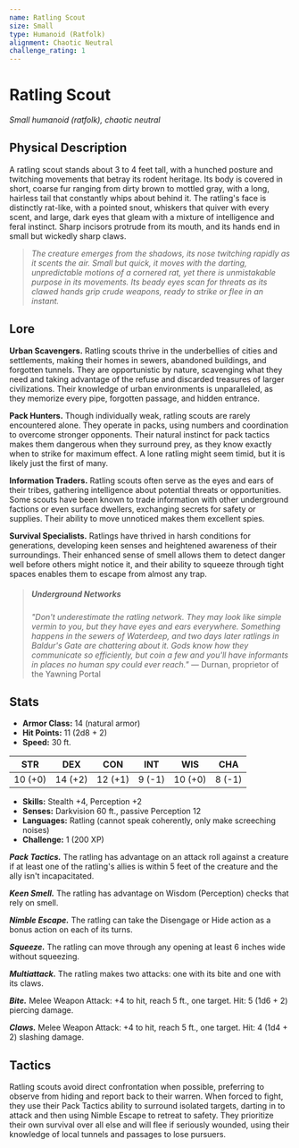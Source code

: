 ```yaml
---
name: Ratling Scout
size: Small
type: Humanoid (Ratfolk)
alignment: Chaotic Neutral
challenge_rating: 1
---
```


# Ratling Scout

*Small humanoid (ratfolk), chaotic neutral*

## Physical Description
A ratling scout stands about 3 to 4 feet tall, with a hunched posture and twitching movements that betray its rodent heritage. Its body is covered in short, coarse fur ranging from dirty brown to mottled gray, with a long, hairless tail that constantly whips about behind it. The ratling's face is distinctly rat-like, with a pointed snout, whiskers that quiver with every scent, and large, dark eyes that gleam with a mixture of intelligence and feral instinct. Sharp incisors protrude from its mouth, and its hands end in small but wickedly sharp claws.

> *The creature emerges from the shadows, its nose twitching rapidly as it scents the air. Small but quick, it moves with the darting, unpredictable motions of a cornered rat, yet there is unmistakable purpose in its movements. Its beady eyes scan for threats as its clawed hands grip crude weapons, ready to strike or flee in an instant.*

## Lore
**Urban Scavengers.** Ratling scouts thrive in the underbellies of cities and settlements, making their homes in sewers, abandoned buildings, and forgotten tunnels. They are opportunistic by nature, scavenging what they need and taking advantage of the refuse and discarded treasures of larger civilizations. Their knowledge of urban environments is unparalleled, as they memorize every pipe, forgotten passage, and hidden entrance.

**Pack Hunters.** Though individually weak, ratling scouts are rarely encountered alone. They operate in packs, using numbers and coordination to overcome stronger opponents. Their natural instinct for pack tactics makes them dangerous when they surround prey, as they know exactly when to strike for maximum effect. A lone ratling might seem timid, but it is likely just the first of many.

**Information Traders.** Ratling scouts often serve as the eyes and ears of their tribes, gathering intelligence about potential threats or opportunities. Some scouts have been known to trade information with other underground factions or even surface dwellers, exchanging secrets for safety or supplies. Their ability to move unnoticed makes them excellent spies.

**Survival Specialists.** Ratlings have thrived in harsh conditions for generations, developing keen senses and heightened awareness of their surroundings. Their enhanced sense of smell allows them to detect danger well before others might notice it, and their ability to squeeze through tight spaces enables them to escape from almost any trap.

> ##### Underground Networks
> *"Don't underestimate the ratling network. They may look like simple vermin to you, but they have eyes and ears everywhere. Something happens in the sewers of Waterdeep, and two days later ratlings in Baldur's Gate are chattering about it. Gods know how they communicate so efficiently, but coin a few and you'll have informants in places no human spy could ever reach."*
> — Durnan, proprietor of the Yawning Portal

## Stats

- **Armor Class:** 14 (natural armor)
- **Hit Points:** 11 (2d8 + 2)
- **Speed:** 30 ft.

| STR     | DEX     | CON     | INT     | WIS     | CHA     |
|---------|---------|---------|---------|---------|---------|
| 10 (+0) | 14 (+2) | 12 (+1) | 9 (-1)  | 10 (+0) | 8 (-1)  |

- **Skills:** Stealth +4, Perception +2
- **Senses:** Darkvision 60 ft., passive Perception 12
- **Languages:** Ratling (cannot speak coherently, only make screeching noises)
- **Challenge:** 1 (200 XP)

***Pack Tactics.*** The ratling has advantage on an attack roll against a creature if at least one of the ratling's allies is within 5 feet of the creature and the ally isn't incapacitated.

***Keen Smell.*** The ratling has advantage on Wisdom (Perception) checks that rely on smell.

***Nimble Escape.*** The ratling can take the Disengage or Hide action as a bonus action on each of its turns.

***Squeeze.*** The ratling can move through any opening at least 6 inches wide without squeezing.

***Multiattack.*** The ratling makes two attacks: one with its bite and one with its claws.

***Bite.*** Melee Weapon Attack: +4 to hit, reach 5 ft., one target. Hit: 5 (1d6 + 2) piercing damage.

***Claws.*** Melee Weapon Attack: +4 to hit, reach 5 ft., one target. Hit: 4 (1d4 + 2) slashing damage.

## Tactics
Ratling scouts avoid direct confrontation when possible, preferring to observe from hiding and report back to their warren. When forced to fight, they use their Pack Tactics ability to surround isolated targets, darting in to attack and then using Nimble Escape to retreat to safety. They prioritize their own survival over all else and will flee if seriously wounded, using their knowledge of local tunnels and passages to lose pursuers.
